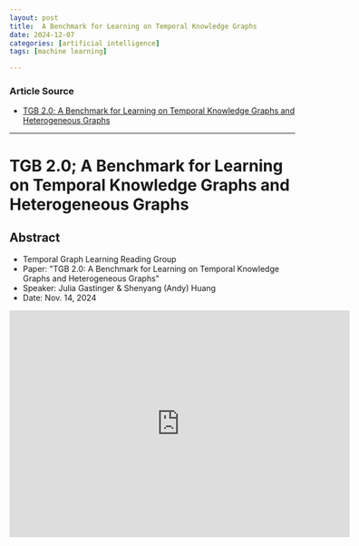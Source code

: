 ```yaml
---
layout: post
title:  A Benchmark for Learning on Temporal Knowledge Graphs
date: 2024-12-07
categories: [artificial intelligence]
tags: [machine learning]

---
```


### Article Source


* [TGB 2.0; A Benchmark for Learning on Temporal Knowledge Graphs and Heterogeneous Graphs](https://www.youtube.com/watch?v=w35ilttAhws)

---


# TGB 2.0; A Benchmark for Learning on Temporal Knowledge Graphs and Heterogeneous Graphs

## Abstract

* Temporal Graph Learning Reading Group
* Paper: "TGB 2.0: A Benchmark for Learning on Temporal Knowledge Graphs and Heterogeneous Graphs"
* Speaker: Julia Gastinger & Shenyang (Andy) Huang
* Date: Nov. 14, 2024

<iframe width="600" height="400" src="https://www.youtube.com/embed/w35ilttAhws?si=qbFkbGwChKKegXVY" title="YouTube video player" frameborder="0" allow="accelerometer; autoplay; clipboard-write; encrypted-media; gyroscope; picture-in-picture; web-share" referrerpolicy="strict-origin-when-cross-origin" allowfullscreen></iframe>

